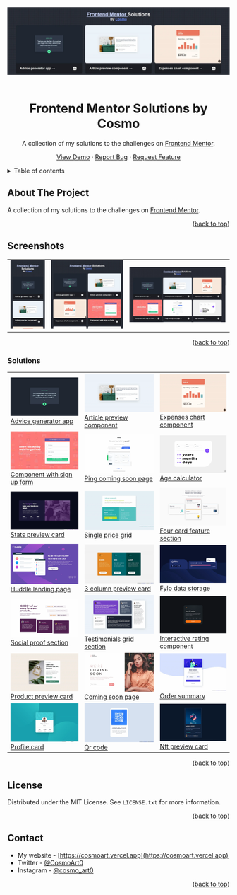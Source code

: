 <div id="top"></div>

<!-- PROJECT LOGO -->
<div align="center">
<a href="https://www.instagram.com/cosmo_art0/"><img src="./readme/header.webp" alt="Instagram" /></a>
<br/>
<br />

  # Frontend Mentor Solutions by Cosmo

  A collection of my solutions to the challenges on [Frontend Mentor](https://www.frontendmentor.io/).

  <a href="https://github.com/cosmoart/Frontend-challenges/">View Demo</a>
  ·
  <a href="https://github.com/cosmoart/Frontend-challenges/issues">Report Bug</a>
  ·
  <a href="https://github.com/cosmoart/Frontend-challenges/issues">Request Feature</a>
</div>



<!-- TABLE OF CONTENTS -->
<details>
<summary>Table of contents</summary>

- [About The Project](#about-the-project)
- [Screenshots](#screenshots)
- [Solutions](#solutions)
- [License](#license)
- [Contact](#contact)
</details>

<!-- ABOUT THE PROJECT -->
## About The Project

A collection of my solutions to the challenges on [Frontend Mentor](https://www.frontendmentor.io/).

<p align="right">(<a href="#top">back to top</a>)</p>


<!-- SCREENSHOTS -->
## Screenshots

<table>
    <tr>
      <td>
          <img src="./readme/mobile-preview.webp" width="100%" title="Mobile solution"  />
      </td>
      <td>
          <img src="./readme/tablet-preview.webp" width="100%" title="Tablet solution"/>
      </td>
      <td>
          <img src="./readme/desktop-preview.webp" width="100%" title="Desktop solution"/>
      </td>
    </tr>
</table>

<p align="right">(<a href="#top">back to top</a>)</p>


### Solutions

<table>
<tr>
				<td>
								<a href=/project/advice-generator-app target="_blank" rel="noopener noreferrer">
												<img src="./public//assets/previews/advice-generator-app.webp" width="100%" title="Advice generator app" />
								</a>
								<a href=https://github.com/cosmoart/frontend-challenges/tree/main/src/components/advice-generator-app target="_blank" rel="noopener noreferrer">
												Advice generator app
								</a>
				</td>
				<td>
								<a href=/project/article-preview-component target="_blank" rel="noopener noreferrer">
												<img src="./public//assets/previews/article-preview-component.webp" width="100%" title="Article preview component" />
								</a>
								<a href=https://github.com/cosmoart/frontend-challenges/tree/main/src/components/article-preview-component target="_blank" rel="noopener noreferrer">
												Article preview component
								</a>
				</td>
				<td>
								<a href=/project/expenses-chart-component target="_blank" rel="noopener noreferrer">
												<img src="./public//assets/previews/expenses-chart-component.webp" width="100%" title="Expenses chart component" />
								</a>
								<a href=https://github.com/cosmoart/frontend-challenges/tree/main/src/components/expenses-chart-component target="_blank" rel="noopener noreferrer">
												Expenses chart component
								</a>
				</td>
</tr>

<tr>
				<td>
								<a href=/project/intro-component-with-sign-up-form target="_blank" rel="noopener noreferrer">
												<img src="./public//assets/previews/intro-component-with-sign-up-form.webp" width="100%" title="Component with sign up form" />
								</a>
								<a href=https://github.com/cosmoart/frontend-challenges/tree/main/src/components/intro-component-with-sign-up-form target="_blank" rel="noopener noreferrer">
												Component with sign up form
								</a>
				</td>
				<td>
								<a href=/project/ping-coming-soon-page target="_blank" rel="noopener noreferrer">
												<img src="./public//assets/previews/ping-coming-soon-page.webp" width="100%" title="Ping coming soon page" />
								</a>
								<a href=https://github.com/cosmoart/frontend-challenges/tree/main/src/components/ping-coming-soon-page target="_blank" rel="noopener noreferrer">
												Ping coming soon page
								</a>
				</td>
				<td>
								<a href=/project/age-calculator target="_blank" rel="noopener noreferrer">
												<img src="./public//assets/previews/age-calculator.webp" width="100%" title="Age calculator" />
								</a>
								<a href=https://github.com/cosmoart/frontend-challenges/tree/main/src/components/age-calculator target="_blank" rel="noopener noreferrer">
												Age calculator
								</a>
				</td>
</tr>

<tr>
				<td>
								<a href=/project/stats-preview-card target="_blank" rel="noopener noreferrer">
												<img src="./public//assets/previews/stats-preview-card.webp" width="100%" title="Stats preview card" />
								</a>
								<a href=https://github.com/cosmoart/frontend-challenges/blob/main/src/pages/project/stats-preview-card.html target="_blank" rel="noopener noreferrer">
												Stats preview card
								</a>
				</td>
				<td>
								<a href=/project/single-price-grid target="_blank" rel="noopener noreferrer">
												<img src="./public//assets/previews/single-price-grid.webp" width="100%" title="Single price grid" />
								</a>
								<a href=https://github.com/cosmoart/frontend-challenges/blob/main/src/pages/project/single-price-grid.html target="_blank" rel="noopener noreferrer">
												Single price grid
								</a>
				</td>
				<td>
								<a href=/project/four-card-feature-section target="_blank" rel="noopener noreferrer">
												<img src="./public//assets/previews/four-card-feature-section.webp" width="100%" title="Four card feature section" />
								</a>
								<a href=https://github.com/cosmoart/frontend-challenges/blob/main/src/pages/project/four-card-feature-section.html target="_blank" rel="noopener noreferrer">
												Four card feature section
								</a>
				</td>
</tr>

<tr>
				<td>
								<a href=/project/huddle-landing-page target="_blank" rel="noopener noreferrer">
												<img src="./public//assets/previews/huddle-landing-page.webp" width="100%" title="Huddle landing page" />
								</a>
								<a href=https://github.com/cosmoart/frontend-challenges/blob/main/src/pages/project/huddle-landing-page.html target="_blank" rel="noopener noreferrer">
												Huddle landing page
								</a>
				</td>
				<td>
								<a href=/project/3-column-preview-card target="_blank" rel="noopener noreferrer">
												<img src="./public//assets/previews/3-column-preview-card.webp" width="100%" title="3 column preview card" />
								</a>
								<a href=https://github.com/cosmoart/frontend-challenges/blob/main/src/pages/project/3-column-preview-card.html target="_blank" rel="noopener noreferrer">
												3 column preview card
								</a>
				</td>
				<td>
								<a href=/project/fylo-data-storage target="_blank" rel="noopener noreferrer">
												<img src="./public//assets/previews/fylo-data-storage.webp" width="100%" title="Fylo data storage" />
								</a>
								<a href=https://github.com/cosmoart/frontend-challenges/blob/main/src/pages/project/fylo-data-storage.html target="_blank" rel="noopener noreferrer">
												Fylo data storage
								</a>
				</td>
</tr>

<tr>
				<td>
								<a href=/project/social-proof-section target="_blank" rel="noopener noreferrer">
												<img src="./public//assets/previews/social-proof-section.webp" width="100%" title="Social proof section" />
								</a>
								<a href=https://github.com/cosmoart/frontend-challenges/blob/main/src/pages/project/social-proof-section.html target="_blank" rel="noopener noreferrer">
												Social proof section
								</a>
				</td>
				<td>
								<a href=/project/testimonials-grid-section target="_blank" rel="noopener noreferrer">
												<img src="./public//assets/previews/testimonials-grid-section.webp" width="100%" title="Testimonials grid section" />
								</a>
								<a href=https://github.com/cosmoart/frontend-challenges/blob/main/src/pages/project/testimonials-grid-section.html target="_blank" rel="noopener noreferrer">
												Testimonials grid section
								</a>
				</td>
				<td>
								<a href=/project/interactive-rating target="_blank" rel="noopener noreferrer">
												<img src="./public//assets/previews/interactive-rating.webp" width="100%" title="Interactive rating component" />
								</a>
								<a href=https://github.com/cosmoart/frontend-challenges/blob/main/src/pages/project/interactive-rating.html target="_blank" rel="noopener noreferrer">
												Interactive rating component
								</a>
				</td>
</tr>

<tr>
				<td>
								<a href=/project/product-preview-card target="_blank" rel="noopener noreferrer">
												<img src="./public//assets/previews/product-preview-card.webp" width="100%" title="Product preview card" />
								</a>
								<a href=https://github.com/cosmoart/frontend-challenges/blob/main/src/pages/project/product-preview-card.html target="_blank" rel="noopener noreferrer">
												Product preview card
								</a>
				</td>
				<td>
								<a href=/project/coming-soon-page target="_blank" rel="noopener noreferrer">
												<img src="./public//assets/previews/coming-soon-page.webp" width="100%" title="Coming soon page" />
								</a>
								<a href=https://github.com/cosmoart/frontend-challenges/blob/main/src/pages/project/coming-soon-page.html target="_blank" rel="noopener noreferrer">
												Coming soon page
								</a>
				</td>
				<td>
								<a href=/project/order-summary target="_blank" rel="noopener noreferrer">
												<img src="./public//assets/previews/order-summary.webp" width="100%" title="Order summary" />
								</a>
								<a href=https://github.com/cosmoart/frontend-challenges/blob/main/src/pages/project/order-summary.html target="_blank" rel="noopener noreferrer">
												Order summary
								</a>
				</td>
</tr>

<tr>
				<td>
								<a href=/project/profile-card target="_blank" rel="noopener noreferrer">
												<img src="./public//assets/previews/profile-card.webp" width="100%" title="Profile card" />
								</a>
								<a href=https://github.com/cosmoart/frontend-challenges/blob/main/src/pages/project/profile-card.html target="_blank" rel="noopener noreferrer">
												Profile card
								</a>
				</td>
				<td>
								<a href=/project/qr-code target="_blank" rel="noopener noreferrer">
												<img src="./public//assets/previews/qr-code.webp" width="100%" title="Qr code" />
								</a>
								<a href=https://github.com/cosmoart/frontend-challenges/blob/main/src/pages/project/qr-code.html target="_blank" rel="noopener noreferrer">
												Qr code
								</a>
				</td>
				<td>
								<a href=/project/nft-preview-card target="_blank" rel="noopener noreferrer">
												<img src="./public//assets/previews/nft-preview-card.webp" width="100%" title="Nft preview card" />
								</a>
								<a href=https://github.com/cosmoart/frontend-challenges/blob/main/src/pages/project/nft-preview-card.html target="_blank" rel="noopener noreferrer">
												Nft preview card
								</a>
				</td>
</tr>
</table>

<p align="right">(<a href="#top">back to top</a>)</p>


<!-- LICENSE -->
## License

Distributed under the MIT License. See `LICENSE.txt` for more information.

<p align="right">(<a href="#top">back to top</a>)</p>



<!-- CONTACT -->
## Contact

-   My website - [https://cosmoart.vercel.app](https://cosmoart.vercel.app)
-   Twitter - [@CosmoArt0](https://twitter.com/cosmoart0)
-   Instagram - [@cosmo_art0](https://www.instagram.com/cosmo_art0/)

<p align="right">(<a href="#top">back to top</a>)</p>